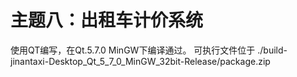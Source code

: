 # 主题八：出租车计价系统
使用QT编写，在Qt.5.7.0 MinGW下编译通过。
可执行文件位于 ./build-jinantaxi-Desktop_Qt_5_7_0_MinGW_32bit-Release/package.zip

